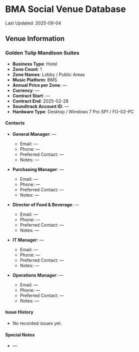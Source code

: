 # BMA Social Venue Database

Last Updated: 2025-09-04

## Venue Information

### Golden Tulip Mandison Suites
- **Business Type**: Hotel
- **Zone Count**: 1
- **Zone Names**: Lobby / Public Areas
- **Music Platform**: BMS
- **Annual Price per Zone**: —
- **Currency**: —
- **Contract Start**: —
- **Contract End**: 2025-02-28
- **Soundtrack Account ID**: —
- **Hardware Type**: Desktop / Windows 7 Pro SP1 / FO-02-PC

#### Contacts
- **General Manager**: —
  - Email: —
  - Phone: —
  - Preferred Contact: —
  - Notes: —

- **Purchasing Manager**: —
  - Email: —
  - Phone: —
  - Preferred Contact: —
  - Notes: —

- **Director of Food & Beverage**: —
  - Email: —
  - Phone: —
  - Preferred Contact: —
  - Notes: —

- **IT Manager**: —
  - Email: —
  - Phone: —
  - Preferred Contact: —
  - Notes: —

- **Operations Manager**: —
  - Email: —
  - Phone: —
  - Preferred Contact: —
  - Notes: —

#### Issue History
- No recorded issues yet.

#### Special Notes
- —
